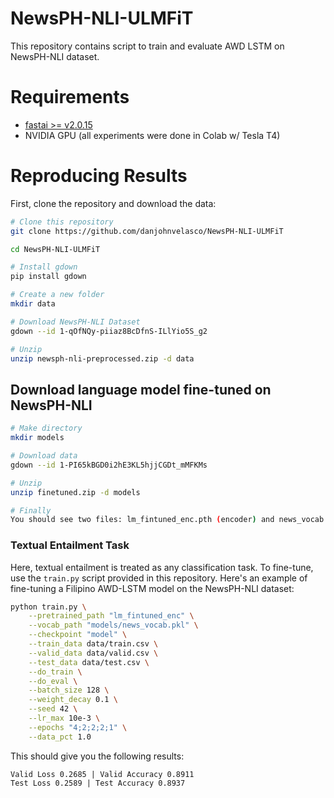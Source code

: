 # NewsPH-NLI-ULMFiT
This repository contains script to train and evaluate AWD LSTM on NewsPH-NLI dataset.

# Requirements
*  [fastai >= v2.0.15](https://pypi.org/project/fastai/2.0.15/)
*  NVIDIA GPU (all experiments were done in Colab w/ Tesla T4)

# Reproducing Results
First, clone the repository and download the data:

```bash
# Clone this repository
git clone https://github.com/danjohnvelasco/NewsPH-NLI-ULMFiT

cd NewsPH-NLI-ULMFiT

# Install gdown
pip install gdown

# Create a new folder
mkdir data

# Download NewsPH-NLI Dataset
gdown --id 1-qOfNQy-piiaz8BcDfnS-ILlYio5S_g2

# Unzip
unzip newsph-nli-preprocessed.zip -d data
```

## Download language model fine-tuned on NewsPH-NLI
```bash
# Make directory
mkdir models

# Download data
gdown --id 1-PI65kBGD0i2hE3KL5hjjCGDt_mMFKMs

# Unzip
unzip finetuned.zip -d models

# Finally
You should see two files: lm_fintuned_enc.pth (encoder) and news_vocab.pkl (vocab). This will be used later in classifier finetuning.
```

### Textual Entailment Task

Here, textual entailment is treated as any classification task. To fine-tune, use the ```train.py``` script provided in this repository. Here's an example of fine-tuning a Filipino AWD-LSTM model on the NewsPH-NLI dataset:

```bash
python train.py \
    --pretrained_path "lm_fintuned_enc" \
    --vocab_path "models/news_vocab.pkl" \
    --checkpoint "model" \
    --train_data data/train.csv \
    --valid_data data/valid.csv \
    --test_data data/test.csv \
    --do_train \
    --do_eval \
    --batch_size 128 \
    --weight_decay 0.1 \
    --seed 42 \
    --lr_max 10e-3 \
    --epochs "4;2;2;2;1" \
    --data_pct 1.0
```

This should give you the following results: 
```
Valid Loss 0.2685 | Valid Accuracy 0.8911
Test Loss 0.2589 | Test Accuracy 0.8937
```
